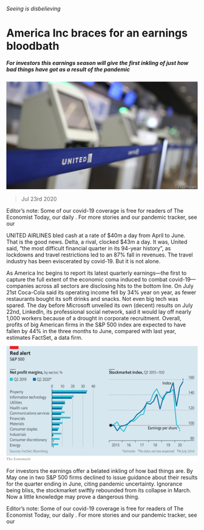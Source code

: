 ###### Seeing is disbelieving

# America Inc braces for an earnings bloodbath 

##### For investors this earnings season will give the first inkling of just how bad things have got as a result of the pandemic 

![image](images/20200725_WBP503.jpg) 

> Jul 23rd 2020 

Editor’s note: Some of our covid-19 coverage is free for readers of The Economist Today, our daily . For more stories and our pandemic tracker, see our 

UNITED AIRLINES bled cash at a rate of $40m a day from April to June. That is the good news. Delta, a rival, clocked $43m a day. It was, United said, “the most difficult financial quarter in its 94-year history”, as lockdowns and travel restrictions led to an 87% fall in revenues. The travel industry has been eviscerated by covid-19. But it is not alone.

As America Inc begins to report its latest quarterly earnings—the first to capture the full extent of the economic coma induced to combat covid-19—companies across all sectors are disclosing hits to the bottom line. On July 21st Coca-Cola said its operating income fell by 34% year on year, as fewer restaurants bought its soft drinks and snacks. Not even big tech was spared. The day before Microsoft unveiled its own (decent) results on July 22nd, LinkedIn, its professional social network, said it would lay off nearly 1,000 workers because of a drought in corporate recruitment. Overall, profits of big American firms in the S&amp;P 500 index are expected to have fallen by 44% in the three months to June, compared with last year, estimates FactSet, a data firm.

![image](images/20200725_WBC564.png) 


For investors the earnings offer a belated inkling of how bad things are. By May one in two S&amp;P 500 firms declined to issue guidance about their results for the quarter ending in June, citing pandemic uncertainty. Ignorance being bliss, the stockmarket swiftly rebounded from its collapse in March. Now a little knowledge may prove a dangerous thing.

Editor’s note: Some of our covid-19 coverage is free for readers of The Economist Today, our daily . For more stories and our pandemic tracker, see our 

